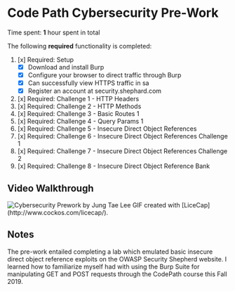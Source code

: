 # Code Path Cybersecurity Pre-Work 

Time spent: **1** hour spent in total 


The following  **required** functionality is completed:

1. [x]  Required: Setup 
    -  [x]  Download and install Burp
    -  [x]  Configure your browser to direct traffic through Burp
    -  [x]  Can successfully view HTTPS traffic in sa
    -  [x]  Register an account at security.shephard.com
  
2. [x]  Required: Challenge 1 - HTTP Headers
3. [x]  Required: Challenge 2 - HTTP Methods
4. [x]  Required: Challenge 3 - Basic Routes 1
5. [x]  Required: Challenge 4 - Query Params 1
6. [x]  Required: Challenge 5 - Insecure Direct Object References
7. [x]  Required: Challenge 6 - Insecure Direct Object References Challenge 1
8. [x]  Required: Challenge 7 - Insecure Direct Object References Challenge 2 
9. [x]  Required: Challenge 8 - Insecure Direct Object Reference Bank

## Video Walkthrough
<blockquote class="imgur-embed-pub" lang="en" data-id="a/ItKIudI" data-context="false" ><a href="//imgur.com/a/ItKIudI"></a></blockquote><script async src="//s.imgur.com/min/embed.js" charset="utf-8"></script>

<img src='https://imgur.com/a/ItKIudI' title='Cybersecurity Prework by Jung Tae Lee' width='' alt='Cybersecurity Prework by Jung Tae Lee' />
GIF created with [LiceCap] (http://www.cockos.com/licecap/).

## Notes

The pre-work entailed completing a lab which emulated basic insecure direct object reference exploits on the OWASP Security Shepherd website. I learned how to familiarize myself  had with using the Burp Suite for manipulating GET and POST requests through the CodePath course this Fall 2019.
